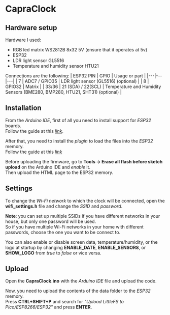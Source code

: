 # CapraClock

## Hardware setup
Hardware I used:
- RGB led matrix WS2812B 8x32 5V (ensure that it operates at 5v)
- ESP32
- LDR light sensor GL5516
- Temperature and humidity sensor HTU21

Connections are the following:
| ESP32 PIN | GPIO | Usage or part |
|---|---|---|
| 7 | ADC7 / GPIO35 | LDR light sensor (GL5516) (optional) |
| 8 | GPIO32 | Matrix |
| 33/36 | 21 (SDA) / 22(SCL) | Temperature and Humidity Sensors (BME280, BMP280, HTU21, SHT31) (optional) |

## Installation
From the *Arduino IDE*, first of all you need to install support for *ESP32* boards.  
Follow the guide at this [*link*](https://docs.espressif.com/projects/arduino-esp32/en/latest/installing.html#windows-manual-installation).  

After that, you need to install the *plugin* to load the files into the *ESP32* memory.  
Follow the guide at this [*link*](https://randomnerdtutorials.com/arduino-ide-2-install-esp32-littlefs/)  

Before uploading the firmware, go to **Tools -> Erase all flash before sketch upload** on the Arduino IDE and *enable* it.  
Then upload the HTML page to the ESP32 memory.

## Settings
To change the *Wi-Fi network* to which the clock will be connected, open the **wifi_settings.h** file and change the *SSID* and *password*. 

**Note**: you can set up multiple SSIDs if you have different networks in your house, but only one password will be used.  
So if you have multiple Wi-Fi networks in your home with different passwords, choose the one you want to be connect to.

You can also enable or disable screen data, temperature/humidity, or the logo at startup by changing **ENABLE_DATE**, **ENABLE_SENSORS**, or **SHOW_LOGO** from *true* to *false* or vice versa.

## Upload
Open the **CapraClock.ino** with the *Arduino IDE* file and upload the code.  

Now, you need to upload the contents of the data folder to the *ESP32* memory.  
Press **CTRL+SHIFT+P** and search for *"Upload LittleFS to Pico/ESP8266/ESP32"* and press **ENTER**.
